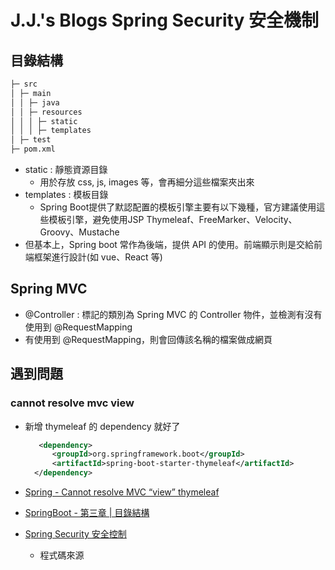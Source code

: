 # J.J.'s Blogs Spring Security 安全機制

## 目錄結構

```xml
├─ src            
│ ├─ main
│ │ ├─ java
│ │ ├─ resources
│ │ │ ├─ static
│ │ │ ├─ templates
│ ├─ test
├─ pom.xml      
```

- static : 靜態資源目錄
  - 用於存放 css, js, images 等，會再細分這些檔案夾出來
- templates : 模板目錄
  - Spring Boot提供了默認配置的模板引擎主要有以下幾種，官方建議使用這些模板引擎，避免使用JSP
      Thymeleaf、FreeMarker、Velocity、Groovy、Mustache
- 但基本上，Spring boot 常作為後端，提供 API 的使用。前端顯示則是交給前端框架進行設計(如 vue、React 等)

## Spring MVC

- @Controller : 標記的類別為 Spring MVC 的 Controller 物件，並檢測有沒有使用到 @RequestMapping
- 有使用到 @RequestMapping，則會回傳該名稱的檔案做成網頁


## 遇到問題

### cannot resolve mvc view

- 新增 thymeleaf 的 dependency 就好了

  ```xml
     <dependency>
        <groupId>org.springframework.boot</groupId>
        <artifactId>spring-boot-starter-thymeleaf</artifactId>
    </dependency>
  ```

- [Spring - Cannot resolve MVC “view” thymeleaf](https://stackoverflow.com/questions/60002080/spring-cannot-resolve-mvc-view-thymeleaf)
- [SpringBoot - 第三章 | 目錄結構](https://morosedog.gitlab.io/springboot-20190314-springboot3/)
- [Spring Security 安全控制](https://morosedog.gitlab.io/springboot-20190428-springboot39/)
  - 程式碼來源
